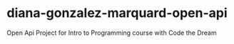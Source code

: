 # diana-gonzalez-marquard-open-api
Open Api Project for Intro to Programming course with Code the Dream
